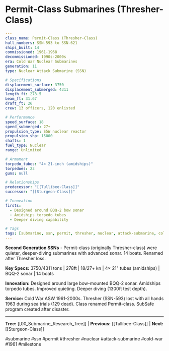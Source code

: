 # Permit-Class Submarines (Thresher-Class)

```yaml
---
class_name: Permit-Class (Thresher-Class)
hull_numbers: SSN-593 to SSN-621
ships_built: 14
commissioned: 1961-1968
decommissioned: 1990s-2000s
era: Cold War Nuclear Submarines
generation: 11
type: Nuclear Attack Submarine (SSN)

# Specifications
displacement_surface: 3750
displacement_submerged: 4311
length_ft: 278.5
beam_ft: 31.67
draft_ft: 26
crew: 13 officers, 120 enlisted

# Performance
speed_surface: 18
speed_submerged: 27+
propulsion_type: S5W nuclear reactor
propulsion_shp: 15000
shafts: 1
fuel_type: Nuclear
range: Unlimited

# Armament
torpedo_tubes: "4× 21-inch (amidships)"
torpedoes: 23
guns: null

# Relationships
predecessor: "[[Tullibee-Class]]"
successor: "[[Sturgeon-Class]]"

# Innovation
firsts:
  - Designed around BQQ-2 bow sonar
  - Amidships torpedo tubes
  - Deeper diving capability

# Tags
tags: [submarine, ssn, permit, thresher, nuclear, attack-submarine, cold-war, 1961, milestone]
---
```

**Second Generation SSNs** - Permit-class (originally Thresher-class) were quieter, deeper-diving submarines with advanced sonar. 14 boats. Renamed after Thresher loss.

**Key Specs:** 3750/4311 tons | 278ft | 18/27+ kn | 4× 21" tubes (amidships) | BQQ-2 sonar | 14 boats

**Innovation:** Designed around large bow-mounted BQQ-2 sonar. Amidships torpedo tubes. Improved quieting. Deeper diving (1300ft test depth).

**Service:** Cold War ASW 1961-2000s. Thresher (SSN-593) lost with all hands 1963 during sea trials (129 dead). Class renamed Permit-class. SubSafe program created after disaster.

---
**Tree:** [[00_Submarine_Research_Tree]] | **Previous:** [[Tullibee-Class]] | **Next:** [[Sturgeon-Class]]

#submarine #ssn #permit #thresher #nuclear #attack-submarine #cold-war #1961 #milestone
